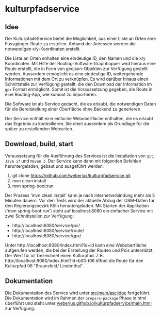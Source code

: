 # kulturpfadservice

## Idee

Der KulturpfadeService bietet die Möglichkeit, aus einer Liste an Orten eine Fussgänger-Route zu erstellen. Anhand der Adressen werden die notwendigen x/y-Koordinaten erstellt.

Die Liste an Orten enhalten eine eindeutige ID, den Namen und die x/y Koordinaten. Mit Hilfe der Routing-Software Graphhopper wird hieraus eine Route erstellt, die in Form von geojson-Objekten zur Verfügung gestellt werden. Ausserdem ermöglicht es eine eindeutige ID, weitergehende Informationen mit dem Ort zu verknüpfen. Es wird darüber hinaus einen Schnittstelle zur Verfügung gestellt, die den Download der Information im `gpx` Format ermöglicht. Somit ist die Voraussetzung gegeben, die Route in eine Routing-App, wie komoot zu importieren.

Die Software ist als Service gedacht, die es erlaubt, die notwendigen Daten für die Bereitstellung einer Oberfläche ohne Backend zu generieren. 

Der Service enthält eine einfache Weboberfläche enthalten, die es erlaubt das Ergebnis zu kontrollieren. Sie dient ausserdem als Grundlage für die später zu erstellenden Webseiten.

## Download, build, start

Voraussetzung für die Ausführung des Services ist die Installation von `git`, `Java 17` und `Maven 3`. Der Service kann dann mit folgenden Befehlen heruntergeladen, gebaut und ausgeführt werden:

  1. git clone https://github.com/weberius/kulturpfadservice.git
  2. mvn clean install
  3. mvn spring-boot:run

Der Prozess 'mvn clean install' kann je nach Internetverbindung mehr als 5 Minuten dauern. Vor den Tests wird der aktuelle Abzug der OSM-Daten für den Regierungsbezirk Köln heruntergeladen. Mit Starten der Applikation ('mvn spring-boot:run') steht auf localhost:8080 ein einfacher Service mit zwei Schnittstellen zur Verfügung:

* http://localhost:8080/service/poi/<id>
* http://localhost:8080/service/route/<id>
* http://localhost:8080/service/gpx/<id>

Unter http://localhost:8080/index.html?id=id kann eine Weboberfläche aufgerufen werden, die bei der Erstellung der Routen und Pois unterstützt. Der Wert für id` bezeichnet einen Kulturpfad. Z.B. http://localhost:8080/index.html?id=b03-t06 öffnet die Route für den Kulturpfad 06 "Braunsfeld/ Lindenthal".

## Dokumentation

Die Dokumentation des Service wird unter [src/main/asciidoc](https://github.com/weberius/kulturpfadservice/tree/main/src/main/asciidoc) fortgeführt. 
Die Dokumentation wird im Rahmen der `prepare-package` Phase in html überführt und steht unter [weberius.github.io/kulturpfadservice/main.html](https://weberius.github.io/kulturpfadservice/main.html) zur Verfügung.
